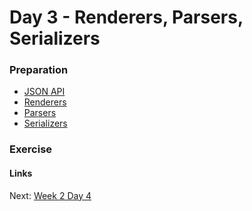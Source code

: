 # Day 3 - Renderers, Parsers, Serializers

### Preparation
- [JSON API](http://jsonapi.org/)
- [Renderers](http://www.django-rest-framework.org/api-guide/renderers/)
- [Parsers](http://www.django-rest-framework.org/api-guide/parsers/)
- [Serializers](http://www.django-rest-framework.org/api-guide/serializers/)

### Exercise

#### Links
Next: [Week 2 Day 4](day-4.md)